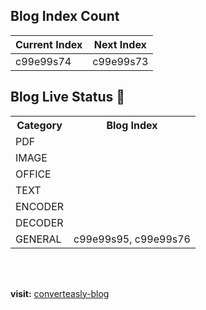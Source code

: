 ## Blog Index Count

| Current Index | Next Index |
| ------------- | ---------- |
| c99e99s74 | c99e99s73 |


## Blog Live Status 🚀

<table>
    <tr>
        <th>Category</th>
        <th>Blog Index</th>
    </tr>
    <tr>
        <td>PDF</td>
        <td></td>
    </tr>
    <tr>
        <td>IMAGE</td>
        <td></td>
    </tr>
    <tr>
        <td>OFFICE</td>
        <td></td>
    </tr>
    <tr>
        <td>TEXT</td>
        <td></td>
    </tr>
    <tr>
        <td>ENCODER</td>
        <td></td>
    </tr>
    <tr>
        <td>DECODER</td>
        <td></td>
    </tr>
    <tr>
        <td>GENERAL</td>
        <td>c99e99s95, c99e99s76</td>
    </tr>
</table>

<br>
<br>

**visit:** [converteasly-blog](https://www.converteasly.com/blogs)